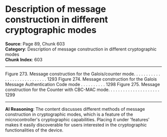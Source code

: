 # Description of message construction in different cryptographic modes

**Source**: Page 89, Chunk 603  
**Category**: Description of message construction in different cryptographic modes  
**Chunk Index**: 603

---

Figure 273. Message construction for the Galois/counter mode. . . . . . . . . . . . . . . . . . . . . . . . . . . . 1293
Figure 274. Message construction for the Galois Message Authentication Code mode . . . . . . . . . . 1298
Figure 275. Message construction for the Counter with CBC-MAC mode. . . . . . . . . . . . . . . . . . . . . 1299

---

**AI Reasoning**: The content discusses different methods of message construction in cryptographic modes, which is a feature of the microcontroller's cryptographic capabilities. Placing it under 'features' makes it easily discoverable for users interested in the cryptographic functionalities of the device.
